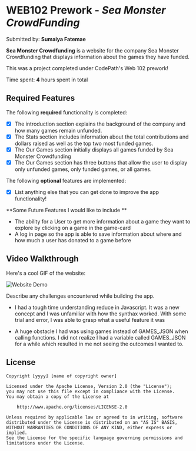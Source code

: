 # WEB102 Prework - *Sea Monster CrowdFunding*

Submitted by: **Sumaiya Fatemae**

**Sea Monster Crowdfunding** is a website for the company Sea Monster Crowdfunding that displays information about the games they have funded.

This was a project completed under CodePath's Web 102 prework! 

Time spent: **4** hours spent in total

## Required Features

The following **required** functionality is completed:

* [x] The introduction section explains the background of the company and how many games remain unfunded.
* [x] The Stats section includes information about the total contributions and dollars raised as well as the top two most funded games.
* [x] The Our Games section initially displays all games funded by Sea Monster Crowdfunding
* [x] The Our Games section has three buttons that allow the user to display only unfunded games, only funded games, or all games.

The following **optional** features are implemented:
* [x] List anything else that you can get done to improve the app functionality!


**Some Future Features I would like to include **

* The ability for a User to get more information about a game they want to explore by clicking on a game in the game-card
* A log in page so the app is able to save information about where and how much a user has donated to a game before


## Video Walkthrough

Here's a cool GIF of the website:

![Website Demo](https://media2.giphy.com/media/v1.Y2lkPTc5MGI3NjExNjRsdDlxbzhtdnoxZ2NoM2FrcTg0MjgwazMxa2tyOTZ6N3hydmhtMSZlcD12MV9pbnRlcm5hbF9naWZfYnlfaWQmY3Q9Zw/pl16EKqpUbZoEayOOY/giphy.gif)



Describe any challenges encountered while building the app.
* I had a tough time understanding reduce in Javascript. It was a new concept and I was unfamiliar with how the synthax worked. With some trial and error, I was able to grasp what a useful feature it was

* A huge obstacle I had was using games instead of GAMES_JSON when calling functions. I did not realize I had a variable called GAMES_JSON for a while which resulted in me not seeing the outcomes I wanted to. 

## License

    Copyright [yyyy] [name of copyright owner]

    Licensed under the Apache License, Version 2.0 (the "License");
    you may not use this file except in compliance with the License.
    You may obtain a copy of the License at

        http://www.apache.org/licenses/LICENSE-2.0

    Unless required by applicable law or agreed to in writing, software
    distributed under the License is distributed on an "AS IS" BASIS,
    WITHOUT WARRANTIES OR CONDITIONS OF ANY KIND, either express or implied.
    See the License for the specific language governing permissions and
    limitations under the License.
